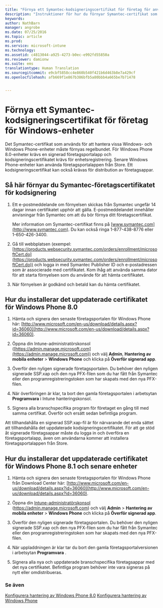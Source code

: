 ```yaml
---
title: "Förnya ett Symantec-kodsigneringscertifikat för företag för användning med Intune | Microsoft Intune"
description: "Instruktioner för hur du förnyar Symantec-certifikat som används för att hantera vissa Windows-enheter och mobila Windows Phone-enheter"
keywords: 
author: NathBarn
manager: angrobe
ms.date: 07/25/2016
ms.topic: article
ms.prod: 
ms.service: microsoft-intune
ms.technology: 
ms.assetid: c4813044-a925-4273-b0ec-e992fd55850a
ms.reviewer: damionw
ms.suite: ems
translationtype: Human Translation
ms.sourcegitcommit: e9cbf5858cc4e860b540f421b6d463b8e7a429cf
ms.openlocfilehash: afb669f1e867b386bfb5a80bbb4a665be7b71478


---
```


# Förnya ett Symantec-kodsigneringscertifikat för företag för Windows-enheter

Det Symantec-certifikat som används för att hantera vissa Windows- och Windows Phone-enheter måste förnyas regelbundet. För Windows Phone 8.0-enheter krävs en signerad företagsportalapp och kodsigneringscertifikatet krävs för enhetsregistrering. Senare Windows Phone-enheter kan använda företagsportalappen från Store. Ett kodsigneringscertifikat kan också krävas för distribution av företagsappar.

## Så här förnyar du Symantec-företagscertifikatet för kodsignering

1.  Ett e-postmeddelande om förnyelsen skickas från Symantec ungefär 14 dagar innan certifikatet upphör att gälla. E-postmeddelandet innehåller anvisningar från Symantec om att du bör förnya ditt företagscertifikat.

    Mer information om Symantec-certifikat finns på [www.symantec.com](http://www.symantec.com). Du kan också ringa 1-877-438-8776 eller 1-650-426-3400.

2.  Gå till webbplatsen (exempel: [https://products.websecurity.symantec.com/orders/enrollment/microsoftCert.do](https://products.websecurity.symantec.com/orders/enrollment/microsoftCert.do)) och logga in med Symantec Publisher ID och e-postadressen som är associerade med certifikatet. Kom ihåg att använda samma dator för att starta förnyelsen som du använde för att hämta certifikatet.

3.  När förnyelsen är godkänd och betald kan du hämta certifikatet.

## Hur du installerar det uppdaterade certifikatet för Windows Phone 8.0

1.  Hämta och signera den senaste företagsportalen för Windows Phone här: [http://www.microsoft.com/en-us/download/details.aspx?id=36060](http://www.microsoft.com/en-us/download/details.aspx?id=36060).

2.  Öppna din Intune-administratörskonsol ([https://admin.manage.microsoft.com](https://admin.manage.microsoft.com)) och välj **Admin**, **Hantering av mobila enheter** &gt; **Windows Phone** och klicka på **Överför signerad app**.

3.  Överför den nyligen signerade företagsportalen. Du behöver den nyligen signerade SSP.xap och den nya PFX-filen som du har fått från Symantec eller den programregistreringstoken som har skapats med den nya PFX-filen.

4.  När överföringen är klar, ta bort den gamla företagsportalen i arbetsytan **Programvara** i Intune hanteringskonsol.

5.  Signera alla branschspecifika program för företaget en gång till med samma certifikat. Överför och ersätt sedan befintliga program.

Att tillhandahålla en signerad SSP.xap-fil är för närvarande det enda sättet att tillhandahålla det uppdaterade kodsigneringscertifikatet. För att ge stöd åt signerade företagsappar måste du logga in och överföra en företagsportalapp, även om användarna kommer att installera företagsportalappen från Store.

## Hur du installerar det uppdaterade certifikatet för Windows Phone 8.1 och senare enheter

1.  Hämta och signera den senaste företagsportalen för Windows Phone från Download Center här: [http://www.microsoft.com/en-us/download/details.aspx?id=36060](http://www.microsoft.com/en-us/download/details.aspx?id=36060).

2.  Öppna din [Intune-administratörskonsol](https://admin.manage.microsoft.com) (https://admin.manage.microsoft.com) och välj **Admin** &gt; **Hantering av mobila enheter** &gt; **Windows Phone** och klicka på **Överför signerad app**.

3.  Överför den nyligen signerade företagsportalen. Du behöver den nyligen signerade SSP.xap och den nya PFX-filen som du har fått från Symantec eller den programregistreringstoken som har skapats med den nya PFX-filen.

4.  När uppladdningen är klar tar du bort den gamla företagsportalversionen i arbetsytan **Programvara**  .

5.  Signera alla nya och uppdaterade branschspecifika företagsappar med det nya certifikatet. Befintliga program behöver inte vara signeras på nytt eller omdistribueras.


### Se även
[Konfigurera hantering av Windows Phone 8.0](set-up-windows-phone-8.0-management-with-microsoft-intune.md)
[Konfigurera hantering av Windows Phone](set-up-windows-phone-management-with-microsoft-intune.md)



<!--HONumber=Jul16_HO4-->


